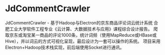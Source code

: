 # JdCommentCrawler
JdCommentCrawler - 基于Hadoop与Electron的京东商品评论词云统计系统
合肥工业大学软件工程专业《云计算、大数据技术与应用》课程综合设计报告。
爬取京东或淘宝某一商品的评论1000条，统计词频（使用MapReduce或HBase或Hive），并以词云的方式可视化呈现，最后设计为一套可以操作的系统。
项目采用Electron+Hadoop技术栈实现，前后端使用Socket进行通讯。
